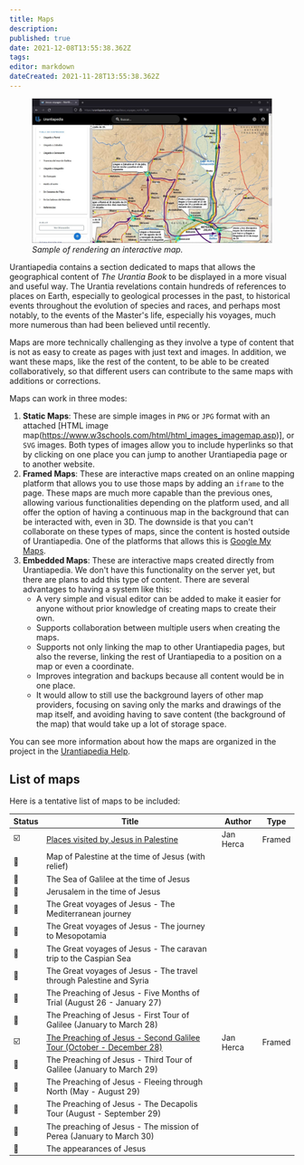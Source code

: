```yaml
---
title: Maps
description:
published: true
date: 2021-12-08T13:55:38.362Z
tags:
editor: markdown
dateCreated: 2021-11-28T13:55:38.362Z
---
```


<figure id="Sample_fig_3" class="image urantiapedia">
<img src="/image/sample_page_map.jpg">
<figcaption><em> Sample of rendering an interactive map.</em></figcaption>
</figure>

Urantiapedia contains a section dedicated to maps that allows the geographical content of _The Urantia Book_ to be displayed in a more visual and useful way. The Urantia revelations contain hundreds of references to places on Earth, especially to geological processes in the past, to historical events throughout the evolution of species and races, and perhaps most notably, to the events of the Master's life, especially his voyages, much more numerous than had been believed until recently.

Maps are more technically challenging as they involve a type of content that is not as easy to create as pages with just text and images. In addition, we want these maps, like the rest of the content, to be able to be created collaboratively, so that different users can contribute to the same maps with additions or corrections.

Maps can work in three modes:

1. **Static Maps**: These are simple images in `PNG` or `JPG` format with an attached [HTML image map(https://www.w3schools.com/html/html_images_imagemap.asp)], or `SVG` images. Both types of images allow you to include hyperlinks so that by clicking on one place you can jump to another Urantiapedia page or to another website.
2. **Framed Maps**: These are interactive maps created on an online mapping platform that allows you to use those maps by adding an `iframe` to the page. These maps are much more capable than the previous ones, allowing various functionalities depending on the platform used, and all offer the option of having a continuous map in the background that can be interacted with, even in 3D. The downside is that you can't collaborate on these types of maps, since the content is hosted outside of Urantiapedia. One of the platforms that allows this is [Google My Maps](https://www.google.com/intl/en_US/maps/about/mymaps/).
3. **Embedded Maps**: These are interactive maps created directly from Urantiapedia. We don't have this functionality on the server yet, but there are plans to add this type of content. There are several advantages to having a system like this:
   - A very simple and visual editor can be added to make it easier for anyone without prior knowledge of creating maps to create their own.
   - Supports collaboration between multiple users when creating the maps.
   - Supports not only linking the map to other Urantiapedia pages, but also the reverse, linking the rest of Urantiapedia to a position on a map or even a coordinate.
   - Improves integration and backups because all content would be in one place.
   - It would allow to still use the background layers of other map providers, focusing on saving only the marks and drawings of the map itself, and avoiding having to save content (the background of the map) that would take up a lot of storage space.

You can see more information about how the maps are organized in the project in the [Urantiapedia Help](/en/help/content).

## List of maps

Here is a tentative list of maps to be included:

| Status                  | Title                                                                                                                      | Author    | Type   |
| ----------------------- | -------------------------------------------------------------------------------------------------------------------------- | --------- | ------ |
| :ballot_box_with_check: | [Places visited by Jesus in Palestine](/en/map/Places_visited_by_Jesus_in_Palestine)                                       | Jan Herca | Framed |
| :white_square_button:   | Map of Palestine at the time of Jesus (with relief)                                                                        |           |        |
| :white_square_button:   | The Sea of Galilee at the time of Jesus                                                                                    |           |        |
| :white_square_button:   | Jerusalem in the time of Jesus                                                                                             |           |        |
| :white_square_button:   | The Great voyages of Jesus - The Mediterranean journey                                                                     |           |        |
| :white_square_button:   | The Great voyages of Jesus - The journey to Mesopotamia                                                                    |           |        |
| :white_square_button:   | The Great voyages of Jesus - The caravan trip to the Caspian Sea                                                           |           |        |
| :white_square_button:   | The Great voyages of Jesus - The travel through Palestine and Syria                                                        |           |        |
| :white_square_button:   | The Preaching of Jesus - Five Months of Trial (August 26 - January 27)                                                     |           |        |
| :white_square_button:   | The Preaching of Jesus - First Tour of Galilee (January to March 28)                                                       |           |        |
| :ballot_box_with_check: | [The Preaching of Jesus - Second Galilee Tour (October - December 28)](/en/map/The_Preaching_of_Jesus_Second_Galilee_Tour) | Jan Herca | Framed |
| :white_square_button:   | The Preaching of Jesus - Third Tour of Galilee (January to March 29)                                                       |           |        |
| :white_square_button:   | The Preaching of Jesus - Fleeing through North (May - August 29)                                                           |           |        |
| :white_square_button:   | The Preaching of Jesus - The Decapolis Tour (August - September 29)                                                        |           |        |
| :white_square_button:   | The preaching of Jesus - The mission of Perea (January to March 30)                                                        |           |        |
| :white_square_button:   | The appearances of Jesus                                                                                                   |           |        |

